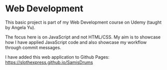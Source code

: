 # Web Development

This basic project is part of my Web Development course on Udemy (taught by Angela Yu).

The focus here is on JavaScript and not HTML/CSS. My aim is to showcase how I have applied JavaScript code and also showcase my workflow through commit messages.

I have added this web application to Github Pages: https://slothexpress.github.io/SamisDrums
